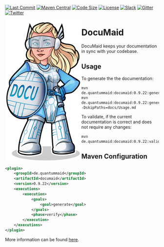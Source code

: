 [![Last Commit](https://img.shields.io/github/last-commit/quantummaid/documaid)](https://github.com/quantummaid/documaid)
[![Maven Central](https://maven-badges.herokuapp.com/maven-central/de.quantummaid/documaid/badge.svg)](https://maven-badges.herokuapp.com/maven-central/de.quantummaid/documaid)
[![Code Size](https://img.shields.io/github/languages/code-size/quantummaid/documaid)](https://github.com/quantummaid/documaid)
[![License](https://img.shields.io/badge/License-Apache%202.0-blue.svg)](https://opensource.org/licenses/Apache-2.0)
[![Slack](https://img.shields.io/badge/chat%20on-Slack-brightgreen)](https://join.slack.com/t/quantummaid/shared_invite/zt-cx5qd605-vG10I~WazfgH9WOnXMzl3Q)
[![Gitter](https://img.shields.io/badge/chat%20on-Gitter-brightgreen)](https://gitter.im/quantum-maid-framework/community)
[![Twitter](https://img.shields.io/twitter/follow/quantummaid)](https://twitter.com/quantummaid)


<img src="documaid_logo.png" align="left"/>

# DocuMaid

DocuMaid keeps your documentation in sync with your codebase.

## Usage
To generate the the documentation:

```
mvn de.quantummaid:documaid:0.9.22:generate
mvn de.quantummaid:documaid:0.9.22:generate -DskipPaths=docs/Usage.md

```

To validate, if the current documentation is correct and does not require any changes:

```
mvn de.quantummaid:documaid:0.9.22:validate
```


## Maven Configuration
<!---[Plugin](groupId artifactId version goal=generate phase=verify )-->
```xml
<plugin>
    <groupId>de.quantummaid</groupId>
    <artifactId>documaid</artifactId>
    <version>0.9.22</version>
    <executions>
        <execution>
            <goals>
                <goal>generate</goal>
            </goals>
            <phase>verify</phase>
        </execution>
    </executions>
</plugin>
```

More information can be found [here](documentation/Usage.md).
